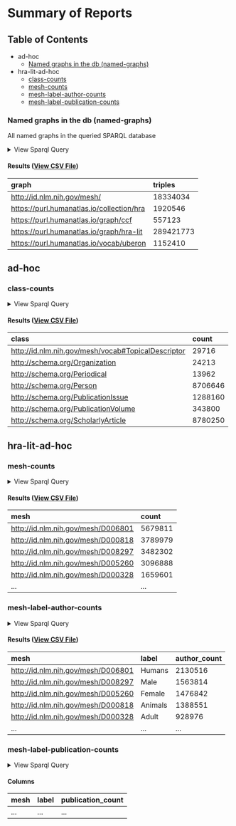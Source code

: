 # Summary of Reports

  ## Table of Contents

* ad-hoc
  * [Named graphs in the db (named-graphs)](#named-graphs)
* hra-lit-ad-hoc
  * [class-counts](#class-counts)
  * [mesh-counts](#mesh-counts)
  * [mesh-label-author-counts](#mesh-label-author-counts)
  * [mesh-label-publication-counts](#mesh-label-publication-counts)



### <a id="named-graphs"></a>Named graphs in the db (named-graphs)

All named graphs in the queried SPARQL database

<details>
  <summary>View Sparql Query</summary>

```sparql
#+ summary: Named graphs in the db
#+ description: All named graphs in the queried SPARQL database

SELECT ?graph (COUNT(*) as ?triples) WHERE {
  GRAPH ?graph {
    ?s ?p ?o .
  }
}
GROUP BY ?graph
ORDER BY ?graph

```

([View Source](../../../reports/ad-hoc/named-graphs.rq))
</details>

#### Results ([View CSV File](reports/ad-hoc/named-graphs.csv))

| graph | triples |
| :--- | :--- |
| http://id.nlm.nih.gov/mesh/ | 18334034 |
| https://purl.humanatlas.io/collection/hra | 1920546 |
| https://purl.humanatlas.io/graph/ccf | 557123 |
| https://purl.humanatlas.io/graph/hra-lit | 289421773 |
| https://purl.humanatlas.io/vocab/uberon | 1152410 |

## ad-hoc

### <a id="class-counts"></a>class-counts



<details>
  <summary>View Sparql Query</summary>

```sparql
PREFIX schema: <http://schema.org/>
PREFIX meshv: <http://id.nlm.nih.gov/mesh/vocab#>
PREFIX rdfs: <http://www.w3.org/2000/01/rdf-schema#>
PREFIX MESH: <http://id.nlm.nih.gov/mesh/>
PREFIX HRAlit: <https://purl.humanatlas.io/graph/hra-lit>

SELECT ?class (COUNT(*) as ?count)
FROM HRAlit:
WHERE {
  [] a ?class .
}
GROUP BY ?class
ORDER BY ?class

```

([View Source](../../../reports/hra-lit-ad-hoc/class-counts.rq))
</details>

#### Results ([View CSV File](reports/hra-lit-ad-hoc/class-counts.csv))

| class | count |
| :--- | :--- |
| http://id.nlm.nih.gov/mesh/vocab#TopicalDescriptor | 29716 |
| http://schema.org/Organization | 24213 |
| http://schema.org/Periodical | 13962 |
| http://schema.org/Person | 8706646 |
| http://schema.org/PublicationIssue | 1288160 |
| http://schema.org/PublicationVolume | 343800 |
| http://schema.org/ScholarlyArticle | 8780250 |

## hra-lit-ad-hoc

### <a id="mesh-counts"></a>mesh-counts



<details>
  <summary>View Sparql Query</summary>

```sparql
PREFIX schema: <http://schema.org/>
PREFIX meshv: <http://id.nlm.nih.gov/mesh/vocab#>
PREFIX rdfs: <http://www.w3.org/2000/01/rdf-schema#>
PREFIX MESH: <http://id.nlm.nih.gov/mesh/>
PREFIX HRAlit: <https://purl.humanatlas.io/graph/hra-lit>

SELECT ?mesh (COUNT(*) as ?count)
FROM HRAlit:
WHERE {
  [] schema:about ?mesh .
}
GROUP BY ?mesh
ORDER BY DESC(?count)

```

([View Source](../../../reports/hra-lit-ad-hoc/mesh-counts.rq))
</details>

#### Results ([View CSV File](reports/hra-lit-ad-hoc/mesh-counts.csv))

| mesh | count |
| :--- | :--- |
| http://id.nlm.nih.gov/mesh/D006801 | 5679811 |
| http://id.nlm.nih.gov/mesh/D000818 | 3789979 |
| http://id.nlm.nih.gov/mesh/D008297 | 3482302 |
| http://id.nlm.nih.gov/mesh/D005260 | 3096888 |
| http://id.nlm.nih.gov/mesh/D000328 | 1659601 |
| ... | ... |


### <a id="mesh-label-author-counts"></a>mesh-label-author-counts



<details>
  <summary>View Sparql Query</summary>

```sparql
PREFIX schema: <http://schema.org/>
PREFIX meshv: <http://id.nlm.nih.gov/mesh/vocab#>
PREFIX rdfs: <http://www.w3.org/2000/01/rdf-schema#>
PREFIX MESH: <http://id.nlm.nih.gov/mesh/>
PREFIX HRAlit: <https://purl.humanatlas.io/graph/hra-lit>

SELECT DISTINCT ?mesh ?label ?person
FROM HRAlit:
WHERE {
  [] a schema:ScholarlyArticle ;
    schema:about ?mesh ;
    schema:author ?person .
  ?mesh schema:name ?label .
}

```

([View Source](../../../reports/hra-lit-ad-hoc/mesh-label-author-counts.rq))
</details>

#### Results ([View CSV File](reports/hra-lit-ad-hoc/mesh-label-author-counts.csv))

| mesh | label | author_count |
| :--- | :--- | :--- |
| http://id.nlm.nih.gov/mesh/D006801 | Humans | 2130516 |
| http://id.nlm.nih.gov/mesh/D008297 | Male | 1563814 |
| http://id.nlm.nih.gov/mesh/D005260 | Female | 1476842 |
| http://id.nlm.nih.gov/mesh/D000818 | Animals | 1388551 |
| http://id.nlm.nih.gov/mesh/D000328 | Adult | 928976 |
| ... | ... | ... |


### <a id="mesh-label-publication-counts"></a>mesh-label-publication-counts



<details>
  <summary>View Sparql Query</summary>

```sparql
PREFIX schema: <http://schema.org/>
PREFIX meshv: <http://id.nlm.nih.gov/mesh/vocab#>
PREFIX rdfs: <http://www.w3.org/2000/01/rdf-schema#>
PREFIX MESH: <http://id.nlm.nih.gov/mesh/>
PREFIX HRAlit: <https://purl.humanatlas.io/graph/hra-lit>

SELECT ?mesh (SAMPLE(?label) as ?label) (COUNT(DISTINCT(?publication)) as ?publication_count)
WHERE {
  GRAPH HRAlit: {
    ?publication a schema:ScholarlyArticle ;
      schema:about ?mesh .
    ?mesh schema:name ?label .
  }
}
GROUP BY ?mesh
ORDER BY DESC(?publication_count)

```

([View Source](../../../reports/hra-lit-ad-hoc/mesh-label-publication-counts.rq))
</details>

#### Columns
| mesh | label | publication_count |
| :--- | :--- | :--- |
| ... | ... | ... |

  